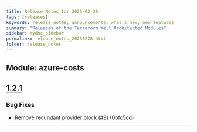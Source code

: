 ```yaml
---
title: Release Notes for 2025-02-28
tags: [releases]
keywords: release notes, announcements, what's new, new features
summary: "Releases of the Terraform Well Architected Modules"
sidebar: mydoc_sidebar
permalink: release_notes_20250228.html
folder: release_notes
---
```


## Module: azure-costs
## [1.2.1](https://github.com/CloudNationHQ/terraform-azure-costs/releases/tag/v1.2.1)


### Bug Fixes

* Remove redundant provider block ([#9](https://github.com/CloudNationHQ/terraform-azure-costs/issues/9)) ([0bfc5cd](https://github.com/CloudNationHQ/terraform-azure-costs/commit/0bfc5cdff82dd5a32780b3bdfcf159974b55eba7))

---

